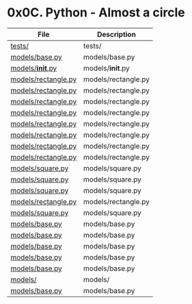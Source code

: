 # 0x0C. Python - Almost a circle

| File      | Description |
| ----------- | ----------- |
| [tests/](./tests/) | tests/ |
| [models/base.py](./models/base.py) | models/base.py |
| [models/__init__.py](./models/__init__.py) | models/__init__.py |
| [models/rectangle.py](./models/rectangle.py) | models/rectangle.py |
| [models/rectangle.py](./models/rectangle.py) | models/rectangle.py |
| [models/rectangle.py](./models/rectangle.py) | models/rectangle.py |
| [models/rectangle.py](./models/rectangle.py) | models/rectangle.py |
| [models/rectangle.py](./models/rectangle.py) | models/rectangle.py |
| [models/rectangle.py](./models/rectangle.py) | models/rectangle.py |
| [models/rectangle.py](./models/rectangle.py) | models/rectangle.py |
| [models/rectangle.py](./models/rectangle.py) | models/rectangle.py |
| [models/square.py](./models/square.py) | models/square.py |
| [models/square.py](./models/square.py) | models/square.py |
| [models/square.py](./models/square.py) | models/square.py |
| [models/rectangle.py](./models/rectangle.py) | models/rectangle.py |
| [models/square.py](./models/square.py) | models/square.py |
| [models/base.py](./models/base.py) | models/base.py |
| [models/base.py](./models/base.py) | models/base.py |
| [models/base.py](./models/base.py) | models/base.py |
| [models/base.py](./models/base.py) | models/base.py |
| [models/base.py](./models/base.py) | models/base.py |
| [models/](./models/) | models/ |
| [models/base.py](./models/base.py) | models/base.py |

